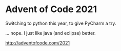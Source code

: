 # Advent of Code 2021

Switching to python this year, to give PyCharm a try.

... nope.  I just like java (and eclipse) better.

http://adventofcode.com/2021